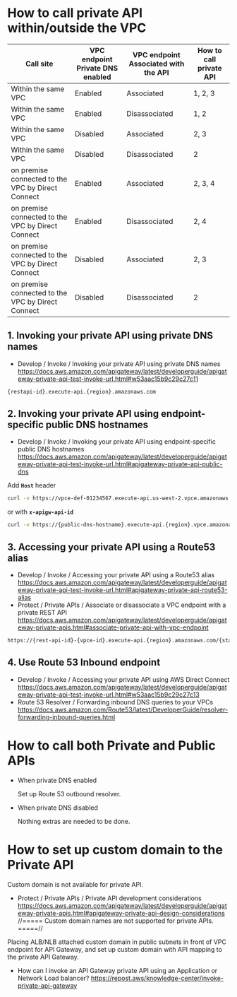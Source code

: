 # How to call private API within/outside the VPC

| Call site                                         | VPC endpoint Private DNS enabled | VPC endpoint Associated with the API | How to call private API |
| ------------------------------------------------- | -------------------------------- | ------------------------------------ | ----------------------- |
| Within the same VPC                               | Enabled                          | Associated                           | 1, 2, 3                 |
| Within the same VPC                               | Enabled                          | Disassociated                        | 1, 2                    |
| Within the same VPC                               | Disabled                         | Associated                           | 2, 3                    |
| Within the same VPC                               | Disabled                         | Disassociated                        | 2                       |
| on premise connected to the VPC by Direct Connect | Enabled                          | Associated                           | 2, 3, 4                 |
| on premise connected to the VPC by Direct Connect | Enabled                          | Disassociated                        | 2, 4                    |
| on premise connected to the VPC by Direct Connect | Disabled                         | Associated                           | 2, 3                    |
| on premise connected to the VPC by Direct Connect | Disabled                         | Disassociated                        | 2                       |

## 1. Invoking your private API using private DNS names

- Develop / Invoke / Invoking your private API using private DNS names
  https://docs.aws.amazon.com/apigateway/latest/developerguide/apigateway-private-api-test-invoke-url.html#w53aac15b9c29c27c11

```sh
{restapi-id}.execute-api.{region}.amazonaws.com
```

## 2. Invoking your private API using endpoint-specific public DNS hostnames

- Develop / Invoke / Invoking your private API using endpoint-specific public DNS hostnames
  https://docs.aws.amazon.com/apigateway/latest/developerguide/apigateway-private-api-test-invoke-url.html#apigateway-private-api-public-dns

Add **`Host`** header

```sh
curl -v https://vpce-def-01234567.execute-api.us-west-2.vpce.amazonaws.com/test/pets -H 'Host: abc1234.execute-api.us-west-2.amazonaws.com'
```

or with **`x-apigw-api-id`**

```sh
curl -v https://{public-dns-hostname}.execute-api.{region}.vpce.amazonaws.com/test -H'x-apigw-api-id:{api-id}'
```

## 3. Accessing your private API using a Route53 alias

- Develop / Invoke / Accessing your private API using a Route53 alias
  https://docs.aws.amazon.com/apigateway/latest/developerguide/apigateway-private-api-test-invoke-url.html#apigateway-private-api-route53-alias
- Protect / Private APIs / Associate or disassociate a VPC endpoint with a private REST API
  https://docs.aws.amazon.com/apigateway/latest/developerguide/apigateway-private-apis.html#associate-private-api-with-vpc-endpoint

```sh
https://{rest-api-id}-{vpce-id}.execute-api.{region}.amazonaws.com/{stage}
```

## 4. Use Route 53 Inbound endpoint

- Develop / Invoke / Accessing your private API using AWS Direct Connect
  https://docs.aws.amazon.com/apigateway/latest/developerguide/apigateway-private-api-test-invoke-url.html#w53aac15b9c29c27c13
- Route 53 Resolver / Forwarding inbound DNS queries to your VPCs
  https://docs.aws.amazon.com/Route53/latest/DeveloperGuide/resolver-forwarding-inbound-queries.html

# How to call both Private and Public APIs

- When private DNS enabled

  Set up Route 53 outbound resolver.

- When private DNS disabled

  Nothing extras are needed to be done.

# How to set up custom domain to the Private API

Custom domain is not available for private API.

- Protect / Private APIs / Private API development considerations
  https://docs.aws.amazon.com/apigateway/latest/developerguide/apigateway-private-apis.html#apigateway-private-api-design-considerations
  //=====
  Custom domain names are not supported for private APIs.
  =====//

Placing ALB/NLB attached custom domain in public subnets in front of VPC endpoint for API Gateway, and set up custom domain with API mapping to the private API Gateway.

- How can I invoke an API Gateway private API using an Application or Network Load balancer?
  https://repost.aws/knowledge-center/invoke-private-api-gateway
